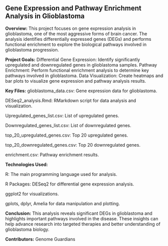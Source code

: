 ## Gene Expression and Pathway Enrichment Analysis in Glioblastoma

**Overview:**
This project focuses on gene expression analysis in glioblastoma, one of the most aggressive forms of brain cancer. The analysis identifies differentially expressed genes (DEGs) and performs functional enrichment to explore the biological pathways involved in glioblastoma progression.

**Project Goals:**
Differential Gene Expression: Identify significantly upregulated and downregulated genes in glioblastoma samples.
Pathway Enrichment: Perform functional enrichment analysis to determine key pathways involved in glioblastoma.
Data Visualization: Create heatmaps and bar plots to visualize gene expression and pathway analysis results.

**Key Files:**
glioblastoma_data.csv: Gene expression data for glioblastoma.

DESeq2_analysis.Rmd: RMarkdown script for data analysis and visualization.


Upregulated_genes_list.csv: List of upregulated genes.


Downregulated_genes_list.csv: List of downregulated genes.


top_20_upregulated_genes.csv: Top 20 upregulated genes.


top_20_downregulated_genes.csv: Top 20 downregulated genes.


enrichment.csv: Pathway enrichment results.



**Technologies Used:**

R: The main programming language used for analysis.

R Packages:
DESeq2 for differential gene expression analysis.

ggplot2 for visualizations.

gplots, dplyr, Amelia for data manipulation and plotting. 

**Conclusion:**
This analysis reveals significant DEGs in glioblastoma and highlights important pathways involved in the disease. These insights can help advance research into targeted therapies and better understanding of glioblastoma biology.

**Contributors:**
Genome Guardians
